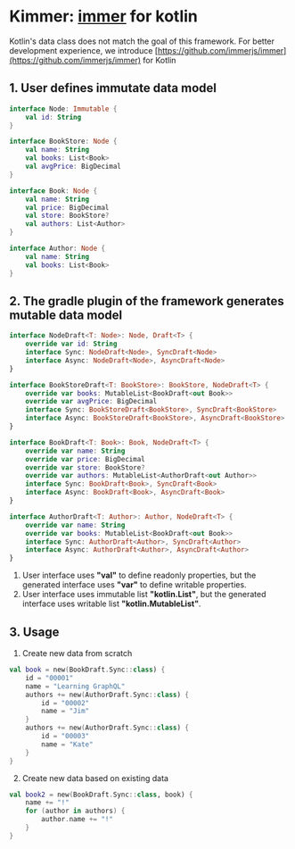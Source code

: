 # Kimmer: [immer](https://github.com/immerjs/immer) for kotlin

Kotlin's data class does not match the goal of this framework. For better development experience, we introduce [https://github.com/immerjs/immer](https://github.com/immerjs/immer) for Kotlin

## 1. User defines immutate data model
```kt
interface Node: Immutable {
    val id: String
}

interface BookStore: Node {
    val name: String
    val books: List<Book>
    val avgPrice: BigDecimal
}

interface Book: Node {
    val name: String
    val price: BigDecimal
    val store: BookStore?
    val authors: List<Author>
}

interface Author: Node {
    val name: String
    val books: List<Book>
}
```


## 2. The gradle plugin of the framework generates mutable data model
```kt
interface NodeDraft<T: Node>: Node, Draft<T> {
    override var id: String
    interface Sync: NodeDraft<Node>, SyncDraft<Node>
    interface Async: NodeDraft<Node>, AsyncDraft<Node>
}

interface BookStoreDraft<T: BookStore>: BookStore, NodeDraft<T> {
    override var books: MutableList<BookDraft<out Book>>
    override var avgPrice: BigDecimal
    interface Sync: BookStoreDraft<BookStore>, SyncDraft<BookStore>
    interface Async: BookStoreDraft<BookStore>, AsyncDraft<BookStore>
}

interface BookDraft<T: Book>: Book, NodeDraft<T> {
    override var name: String
    override var price: BigDecimal
    override var store: BookStore?
    override var authors: MutableList<AuthorDraft<out Author>>
    interface Sync: BookDraft<Book>, SyncDraft<Book>
    interface Async: BookDraft<Book>, AsyncDraft<Book>
}

interface AuthorDraft<T: Author>: Author, NodeDraft<T> {
    override var name: String
    override var books: MutableList<BookDraft<out Book>>
    interface Sync: AuthorDraft<Author>, SyncDraft<Author>
    interface Async: AuthorDraft<Author>, AsyncDraft<Author>
}
```

1. User interface uses **"val"** to define readonly properties, but the  generated interface uses **"var"** to define writable properties.
2. User interface uses immutable list **"kotlin.List"**, but the generated interface uses writable list **"kotlin.MutableList"**.

## 3. Usage
1. Create new data from scratch
```kt
val book = new(BookDraft.Sync::class) {
    id = "00001"
    name = "Learning GraphQL"
    authors += new(AuthorDraft.Sync::class) {
        id = "00002"
        name = "Jim"
    }
    authors += new(AuthorDraft.Sync::class) {
        id = "00003"
        name = "Kate"
    }
}
```
2. Create new data based on existing data
```kt
val book2 = new(BookDraft.Sync::class, book) {
    name += "!"
    for (author in authors) {
        author.name += "!"
    }
}
```
